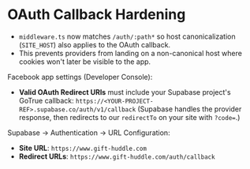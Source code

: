 # OAuth Callback Hardening

- `middleware.ts` now matches `/auth/:path*` so host canonicalization (`SITE_HOST`) also applies to the OAuth callback.
- This prevents providers from landing on a non-canonical host where cookies won't later be visible to the app.

Facebook app settings (Developer Console):

- **Valid OAuth Redirect URIs** must include your Supabase project's GoTrue callback:
  `https://<YOUR-PROJECT-REF>.supabase.co/auth/v1/callback`
  (Supabase handles the provider response, then redirects to our `redirectTo` on your site with `?code=`.)

Supabase → Authentication → URL Configuration:

- **Site URL**: `https://www.gift-huddle.com`
- **Redirect URLs**: `https://www.gift-huddle.com/auth/callback`
